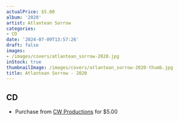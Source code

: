 ```yaml
---
actualPrice: $5.00
album: '2020'
artist: Atlantean Sorrow
categories:
- CD
date: '2024-07-09T13:57:26'
draft: false
images:
- /images/covers/atlantean_sorrow-2020.jpg
inStock: true
thumbnailImage: /images/covers/atlantean_sorrow-2020-thumb.jpg
title: Atlantean Sorrow - 2020
---
```


## CD
* Purchase from [CW Productions](https://shop.cwproductions.net/products/atlantean-sorrow-2020-cd) for $5.00
